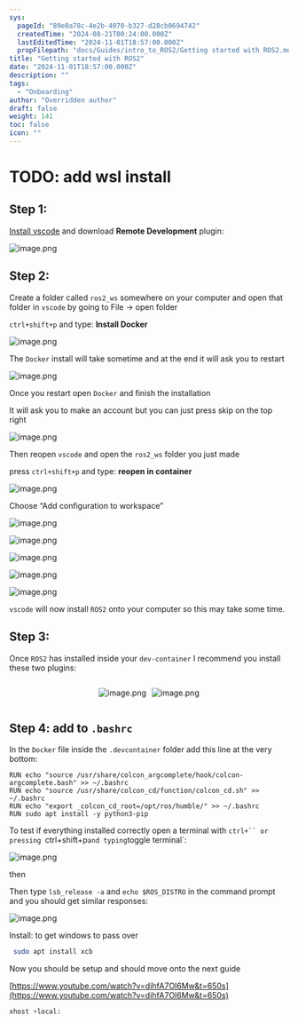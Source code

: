 ```yaml
---
sys:
  pageId: "89e0a78c-4e2b-4070-b327-d28cb0694742"
  createdTime: "2024-08-21T00:24:00.000Z"
  lastEditedTime: "2024-11-01T18:57:00.000Z"
  propFilepath: "docs/Guides/intro_to_ROS2/Getting started with ROS2.md"
title: "Getting started with ROS2"
date: "2024-11-01T18:57:00.000Z"
description: ""
tags:
  - "Onboarding"
author: "Overridden author"
draft: false
weight: 141
toc: false
icon: ""
---
```


# TODO: add wsl install

## Step 1:

[Install vscode](https://code.visualstudio.com/download) and download **Remote Development** plugin:

![image.png](https://prod-files-secure.s3.us-west-2.amazonaws.com/d518164a-d88e-44d1-a4ee-3adb3bd8bce0/efb52993-1881-4a40-b95e-6f020334f022/image.png?X-Amz-Algorithm=AWS4-HMAC-SHA256&X-Amz-Content-Sha256=UNSIGNED-PAYLOAD&X-Amz-Credential=ASIAZI2LB4666PNSGOMB%2F20250205%2Fus-west-2%2Fs3%2Faws4_request&X-Amz-Date=20250205T131500Z&X-Amz-Expires=3600&X-Amz-Security-Token=IQoJb3JpZ2luX2VjECsaCXVzLXdlc3QtMiJIMEYCIQD%2BqY12ZUs9Ips9RYxCAHc%2FkE2ADTZyd%2BInf3pF8nnKkQIhAOwUtcNatY%2Bz9jkcRGbHhiz1AvlHVweTK8Li3dl2Q4EsKv8DCEQQABoMNjM3NDIzMTgzODA1IgxWNXzeDz07jahS0WYq3AOeOBHtd9tjTLP4W%2FEiEQ5yLIfexmAy%2FGuDPEhD0wHPcscyupPz0InmNIrSu7vqrCpw6ulR1%2ByH77%2BM7TFtaSSyQotGq01Bw8r6xxWMeqDc0yDlsCcL3K8Wqdu7AUmf8NDIvzAAFEOeiubnXjPPE5Vr%2FV2Exebw1B3NUQiCmNEOE1ZPZw2IttX3Ytxe5ImJoaihVDyOSeBYcOOHQCv6KtkH5CeuEDO0VieAb3CSVhpImbIFbKeCIePcXv8tM6ouaRai7cLLcvuB%2B0expyJdrLdjE5SMCCI9PjfB1UgcX%2Bzx2r8JyWsY2wnpPwRTv2RrJPg4ZASfZiamJrydo92YeDZKESgngt3Pt%2BLh1%2B2H2g4qRmFE2uUbU0Kqsm%2BYVhVaEnYHY6hvOzxNSVVmN3Svu%2FHqo6TUBWsEZ6Uwta7y0l0ZeoVh%2BU71e3ewJeFBcuiu5rYOjF%2Bcgzyiy9p8ZepHeSVffpBiP9UlbkjAHH3nQ6RHKv2TLEoqTlLm4OhgYNkyXpPNG535Wes3CAA%2FU2iaHRiQsj%2BFs615hs7IrHdaG%2BGt52M%2BTMsnQmjCQrLoFkgRZyDOqPOEbett57naAKD2IsP487Lz%2Fyy87DE535GxvDcms%2BfgaaYglAOTVmImWzDji429BjqkAaOeB91xyCNLRYDL%2B%2FT7raLPbhYbjcT2ADsp84fyg4REa61CATlDOGG6ctOLcgG%2F2jccAm8BZZnS1J1CbrpuaQnmfltCYUZ3pdx5mcq12I3j9eDI8GZbVbnDd4EjoAGeX5YW5MlxP8I3LOw%2FE3TJNKJc4pjyMpSryGTzOwutrfLyJ2qyKTvZ%2BhnGK648uludbOZ8DE%2FNEj8sMsh7qnjhIEPhUhLo&X-Amz-Signature=341f74fce409cd93b510c2969f1a318234287ffa2f4669206c1d4f958f79d665&X-Amz-SignedHeaders=host&x-id=GetObject)

## Step 2:

Create a folder called `ros2_ws` somewhere on your computer and open that folder in `vscode` by going to File → open folder 

`ctrl+shift+p` and type: **Install Docker**

![image.png](https://prod-files-secure.s3.us-west-2.amazonaws.com/d518164a-d88e-44d1-a4ee-3adb3bd8bce0/2269dc0e-1cd5-47ff-bceb-c04ad9b2eab0/image.png?X-Amz-Algorithm=AWS4-HMAC-SHA256&X-Amz-Content-Sha256=UNSIGNED-PAYLOAD&X-Amz-Credential=ASIAZI2LB4666PNSGOMB%2F20250205%2Fus-west-2%2Fs3%2Faws4_request&X-Amz-Date=20250205T131500Z&X-Amz-Expires=3600&X-Amz-Security-Token=IQoJb3JpZ2luX2VjECsaCXVzLXdlc3QtMiJIMEYCIQD%2BqY12ZUs9Ips9RYxCAHc%2FkE2ADTZyd%2BInf3pF8nnKkQIhAOwUtcNatY%2Bz9jkcRGbHhiz1AvlHVweTK8Li3dl2Q4EsKv8DCEQQABoMNjM3NDIzMTgzODA1IgxWNXzeDz07jahS0WYq3AOeOBHtd9tjTLP4W%2FEiEQ5yLIfexmAy%2FGuDPEhD0wHPcscyupPz0InmNIrSu7vqrCpw6ulR1%2ByH77%2BM7TFtaSSyQotGq01Bw8r6xxWMeqDc0yDlsCcL3K8Wqdu7AUmf8NDIvzAAFEOeiubnXjPPE5Vr%2FV2Exebw1B3NUQiCmNEOE1ZPZw2IttX3Ytxe5ImJoaihVDyOSeBYcOOHQCv6KtkH5CeuEDO0VieAb3CSVhpImbIFbKeCIePcXv8tM6ouaRai7cLLcvuB%2B0expyJdrLdjE5SMCCI9PjfB1UgcX%2Bzx2r8JyWsY2wnpPwRTv2RrJPg4ZASfZiamJrydo92YeDZKESgngt3Pt%2BLh1%2B2H2g4qRmFE2uUbU0Kqsm%2BYVhVaEnYHY6hvOzxNSVVmN3Svu%2FHqo6TUBWsEZ6Uwta7y0l0ZeoVh%2BU71e3ewJeFBcuiu5rYOjF%2Bcgzyiy9p8ZepHeSVffpBiP9UlbkjAHH3nQ6RHKv2TLEoqTlLm4OhgYNkyXpPNG535Wes3CAA%2FU2iaHRiQsj%2BFs615hs7IrHdaG%2BGt52M%2BTMsnQmjCQrLoFkgRZyDOqPOEbett57naAKD2IsP487Lz%2Fyy87DE535GxvDcms%2BfgaaYglAOTVmImWzDji429BjqkAaOeB91xyCNLRYDL%2B%2FT7raLPbhYbjcT2ADsp84fyg4REa61CATlDOGG6ctOLcgG%2F2jccAm8BZZnS1J1CbrpuaQnmfltCYUZ3pdx5mcq12I3j9eDI8GZbVbnDd4EjoAGeX5YW5MlxP8I3LOw%2FE3TJNKJc4pjyMpSryGTzOwutrfLyJ2qyKTvZ%2BhnGK648uludbOZ8DE%2FNEj8sMsh7qnjhIEPhUhLo&X-Amz-Signature=7376ad2d929f906de6f61c619c0473f482bdce33d034f1bb1128ee2bff277663&X-Amz-SignedHeaders=host&x-id=GetObject)

The `Docker` install will take sometime and at the end it will ask you to restart

![image.png](https://prod-files-secure.s3.us-west-2.amazonaws.com/d518164a-d88e-44d1-a4ee-3adb3bd8bce0/ed233f78-be33-4b1f-b89c-9c346c0e961e/image.png?X-Amz-Algorithm=AWS4-HMAC-SHA256&X-Amz-Content-Sha256=UNSIGNED-PAYLOAD&X-Amz-Credential=ASIAZI2LB4666PNSGOMB%2F20250205%2Fus-west-2%2Fs3%2Faws4_request&X-Amz-Date=20250205T131500Z&X-Amz-Expires=3600&X-Amz-Security-Token=IQoJb3JpZ2luX2VjECsaCXVzLXdlc3QtMiJIMEYCIQD%2BqY12ZUs9Ips9RYxCAHc%2FkE2ADTZyd%2BInf3pF8nnKkQIhAOwUtcNatY%2Bz9jkcRGbHhiz1AvlHVweTK8Li3dl2Q4EsKv8DCEQQABoMNjM3NDIzMTgzODA1IgxWNXzeDz07jahS0WYq3AOeOBHtd9tjTLP4W%2FEiEQ5yLIfexmAy%2FGuDPEhD0wHPcscyupPz0InmNIrSu7vqrCpw6ulR1%2ByH77%2BM7TFtaSSyQotGq01Bw8r6xxWMeqDc0yDlsCcL3K8Wqdu7AUmf8NDIvzAAFEOeiubnXjPPE5Vr%2FV2Exebw1B3NUQiCmNEOE1ZPZw2IttX3Ytxe5ImJoaihVDyOSeBYcOOHQCv6KtkH5CeuEDO0VieAb3CSVhpImbIFbKeCIePcXv8tM6ouaRai7cLLcvuB%2B0expyJdrLdjE5SMCCI9PjfB1UgcX%2Bzx2r8JyWsY2wnpPwRTv2RrJPg4ZASfZiamJrydo92YeDZKESgngt3Pt%2BLh1%2B2H2g4qRmFE2uUbU0Kqsm%2BYVhVaEnYHY6hvOzxNSVVmN3Svu%2FHqo6TUBWsEZ6Uwta7y0l0ZeoVh%2BU71e3ewJeFBcuiu5rYOjF%2Bcgzyiy9p8ZepHeSVffpBiP9UlbkjAHH3nQ6RHKv2TLEoqTlLm4OhgYNkyXpPNG535Wes3CAA%2FU2iaHRiQsj%2BFs615hs7IrHdaG%2BGt52M%2BTMsnQmjCQrLoFkgRZyDOqPOEbett57naAKD2IsP487Lz%2Fyy87DE535GxvDcms%2BfgaaYglAOTVmImWzDji429BjqkAaOeB91xyCNLRYDL%2B%2FT7raLPbhYbjcT2ADsp84fyg4REa61CATlDOGG6ctOLcgG%2F2jccAm8BZZnS1J1CbrpuaQnmfltCYUZ3pdx5mcq12I3j9eDI8GZbVbnDd4EjoAGeX5YW5MlxP8I3LOw%2FE3TJNKJc4pjyMpSryGTzOwutrfLyJ2qyKTvZ%2BhnGK648uludbOZ8DE%2FNEj8sMsh7qnjhIEPhUhLo&X-Amz-Signature=b98eb18e11ee387a921aff87bf368cc3e86e66c769906b6070d627e243e02c28&X-Amz-SignedHeaders=host&x-id=GetObject)

Once you restart open `Docker` and finish the installation

It will ask you to make an account but you can just press skip on the top right

![image.png](https://prod-files-secure.s3.us-west-2.amazonaws.com/d518164a-d88e-44d1-a4ee-3adb3bd8bce0/21010ad9-1659-4fd9-9f59-9932a09b2a3d/image.png?X-Amz-Algorithm=AWS4-HMAC-SHA256&X-Amz-Content-Sha256=UNSIGNED-PAYLOAD&X-Amz-Credential=ASIAZI2LB4666PNSGOMB%2F20250205%2Fus-west-2%2Fs3%2Faws4_request&X-Amz-Date=20250205T131500Z&X-Amz-Expires=3600&X-Amz-Security-Token=IQoJb3JpZ2luX2VjECsaCXVzLXdlc3QtMiJIMEYCIQD%2BqY12ZUs9Ips9RYxCAHc%2FkE2ADTZyd%2BInf3pF8nnKkQIhAOwUtcNatY%2Bz9jkcRGbHhiz1AvlHVweTK8Li3dl2Q4EsKv8DCEQQABoMNjM3NDIzMTgzODA1IgxWNXzeDz07jahS0WYq3AOeOBHtd9tjTLP4W%2FEiEQ5yLIfexmAy%2FGuDPEhD0wHPcscyupPz0InmNIrSu7vqrCpw6ulR1%2ByH77%2BM7TFtaSSyQotGq01Bw8r6xxWMeqDc0yDlsCcL3K8Wqdu7AUmf8NDIvzAAFEOeiubnXjPPE5Vr%2FV2Exebw1B3NUQiCmNEOE1ZPZw2IttX3Ytxe5ImJoaihVDyOSeBYcOOHQCv6KtkH5CeuEDO0VieAb3CSVhpImbIFbKeCIePcXv8tM6ouaRai7cLLcvuB%2B0expyJdrLdjE5SMCCI9PjfB1UgcX%2Bzx2r8JyWsY2wnpPwRTv2RrJPg4ZASfZiamJrydo92YeDZKESgngt3Pt%2BLh1%2B2H2g4qRmFE2uUbU0Kqsm%2BYVhVaEnYHY6hvOzxNSVVmN3Svu%2FHqo6TUBWsEZ6Uwta7y0l0ZeoVh%2BU71e3ewJeFBcuiu5rYOjF%2Bcgzyiy9p8ZepHeSVffpBiP9UlbkjAHH3nQ6RHKv2TLEoqTlLm4OhgYNkyXpPNG535Wes3CAA%2FU2iaHRiQsj%2BFs615hs7IrHdaG%2BGt52M%2BTMsnQmjCQrLoFkgRZyDOqPOEbett57naAKD2IsP487Lz%2Fyy87DE535GxvDcms%2BfgaaYglAOTVmImWzDji429BjqkAaOeB91xyCNLRYDL%2B%2FT7raLPbhYbjcT2ADsp84fyg4REa61CATlDOGG6ctOLcgG%2F2jccAm8BZZnS1J1CbrpuaQnmfltCYUZ3pdx5mcq12I3j9eDI8GZbVbnDd4EjoAGeX5YW5MlxP8I3LOw%2FE3TJNKJc4pjyMpSryGTzOwutrfLyJ2qyKTvZ%2BhnGK648uludbOZ8DE%2FNEj8sMsh7qnjhIEPhUhLo&X-Amz-Signature=a96ff04ceb537ea4f3e55b2f595f552e40bf4ea8c0b7566af993bddc94769220&X-Amz-SignedHeaders=host&x-id=GetObject)

Then reopen `vscode` and open the `ros2_ws` folder you just made

press `ctrl+shift+p` and type: **reopen in container**

![image.png](https://prod-files-secure.s3.us-west-2.amazonaws.com/d518164a-d88e-44d1-a4ee-3adb3bd8bce0/4e93b8c2-41ad-488c-8095-c74205196118/image.png?X-Amz-Algorithm=AWS4-HMAC-SHA256&X-Amz-Content-Sha256=UNSIGNED-PAYLOAD&X-Amz-Credential=ASIAZI2LB4666PNSGOMB%2F20250205%2Fus-west-2%2Fs3%2Faws4_request&X-Amz-Date=20250205T131500Z&X-Amz-Expires=3600&X-Amz-Security-Token=IQoJb3JpZ2luX2VjECsaCXVzLXdlc3QtMiJIMEYCIQD%2BqY12ZUs9Ips9RYxCAHc%2FkE2ADTZyd%2BInf3pF8nnKkQIhAOwUtcNatY%2Bz9jkcRGbHhiz1AvlHVweTK8Li3dl2Q4EsKv8DCEQQABoMNjM3NDIzMTgzODA1IgxWNXzeDz07jahS0WYq3AOeOBHtd9tjTLP4W%2FEiEQ5yLIfexmAy%2FGuDPEhD0wHPcscyupPz0InmNIrSu7vqrCpw6ulR1%2ByH77%2BM7TFtaSSyQotGq01Bw8r6xxWMeqDc0yDlsCcL3K8Wqdu7AUmf8NDIvzAAFEOeiubnXjPPE5Vr%2FV2Exebw1B3NUQiCmNEOE1ZPZw2IttX3Ytxe5ImJoaihVDyOSeBYcOOHQCv6KtkH5CeuEDO0VieAb3CSVhpImbIFbKeCIePcXv8tM6ouaRai7cLLcvuB%2B0expyJdrLdjE5SMCCI9PjfB1UgcX%2Bzx2r8JyWsY2wnpPwRTv2RrJPg4ZASfZiamJrydo92YeDZKESgngt3Pt%2BLh1%2B2H2g4qRmFE2uUbU0Kqsm%2BYVhVaEnYHY6hvOzxNSVVmN3Svu%2FHqo6TUBWsEZ6Uwta7y0l0ZeoVh%2BU71e3ewJeFBcuiu5rYOjF%2Bcgzyiy9p8ZepHeSVffpBiP9UlbkjAHH3nQ6RHKv2TLEoqTlLm4OhgYNkyXpPNG535Wes3CAA%2FU2iaHRiQsj%2BFs615hs7IrHdaG%2BGt52M%2BTMsnQmjCQrLoFkgRZyDOqPOEbett57naAKD2IsP487Lz%2Fyy87DE535GxvDcms%2BfgaaYglAOTVmImWzDji429BjqkAaOeB91xyCNLRYDL%2B%2FT7raLPbhYbjcT2ADsp84fyg4REa61CATlDOGG6ctOLcgG%2F2jccAm8BZZnS1J1CbrpuaQnmfltCYUZ3pdx5mcq12I3j9eDI8GZbVbnDd4EjoAGeX5YW5MlxP8I3LOw%2FE3TJNKJc4pjyMpSryGTzOwutrfLyJ2qyKTvZ%2BhnGK648uludbOZ8DE%2FNEj8sMsh7qnjhIEPhUhLo&X-Amz-Signature=6106a8a9addb57e877090fa204dc7363a92e61ddb519f4b30b1f74662c881504&X-Amz-SignedHeaders=host&x-id=GetObject)

Choose “Add configuration to workspace”

![image.png](https://prod-files-secure.s3.us-west-2.amazonaws.com/d518164a-d88e-44d1-a4ee-3adb3bd8bce0/9560b282-5060-4989-ba37-97e7b2c22476/image.png?X-Amz-Algorithm=AWS4-HMAC-SHA256&X-Amz-Content-Sha256=UNSIGNED-PAYLOAD&X-Amz-Credential=ASIAZI2LB4666PNSGOMB%2F20250205%2Fus-west-2%2Fs3%2Faws4_request&X-Amz-Date=20250205T131500Z&X-Amz-Expires=3600&X-Amz-Security-Token=IQoJb3JpZ2luX2VjECsaCXVzLXdlc3QtMiJIMEYCIQD%2BqY12ZUs9Ips9RYxCAHc%2FkE2ADTZyd%2BInf3pF8nnKkQIhAOwUtcNatY%2Bz9jkcRGbHhiz1AvlHVweTK8Li3dl2Q4EsKv8DCEQQABoMNjM3NDIzMTgzODA1IgxWNXzeDz07jahS0WYq3AOeOBHtd9tjTLP4W%2FEiEQ5yLIfexmAy%2FGuDPEhD0wHPcscyupPz0InmNIrSu7vqrCpw6ulR1%2ByH77%2BM7TFtaSSyQotGq01Bw8r6xxWMeqDc0yDlsCcL3K8Wqdu7AUmf8NDIvzAAFEOeiubnXjPPE5Vr%2FV2Exebw1B3NUQiCmNEOE1ZPZw2IttX3Ytxe5ImJoaihVDyOSeBYcOOHQCv6KtkH5CeuEDO0VieAb3CSVhpImbIFbKeCIePcXv8tM6ouaRai7cLLcvuB%2B0expyJdrLdjE5SMCCI9PjfB1UgcX%2Bzx2r8JyWsY2wnpPwRTv2RrJPg4ZASfZiamJrydo92YeDZKESgngt3Pt%2BLh1%2B2H2g4qRmFE2uUbU0Kqsm%2BYVhVaEnYHY6hvOzxNSVVmN3Svu%2FHqo6TUBWsEZ6Uwta7y0l0ZeoVh%2BU71e3ewJeFBcuiu5rYOjF%2Bcgzyiy9p8ZepHeSVffpBiP9UlbkjAHH3nQ6RHKv2TLEoqTlLm4OhgYNkyXpPNG535Wes3CAA%2FU2iaHRiQsj%2BFs615hs7IrHdaG%2BGt52M%2BTMsnQmjCQrLoFkgRZyDOqPOEbett57naAKD2IsP487Lz%2Fyy87DE535GxvDcms%2BfgaaYglAOTVmImWzDji429BjqkAaOeB91xyCNLRYDL%2B%2FT7raLPbhYbjcT2ADsp84fyg4REa61CATlDOGG6ctOLcgG%2F2jccAm8BZZnS1J1CbrpuaQnmfltCYUZ3pdx5mcq12I3j9eDI8GZbVbnDd4EjoAGeX5YW5MlxP8I3LOw%2FE3TJNKJc4pjyMpSryGTzOwutrfLyJ2qyKTvZ%2BhnGK648uludbOZ8DE%2FNEj8sMsh7qnjhIEPhUhLo&X-Amz-Signature=e37da841776f535fcf4eb2f022c2067d00569be249784a03c4ae9e2bdf9014a9&X-Amz-SignedHeaders=host&x-id=GetObject)

![image.png](https://prod-files-secure.s3.us-west-2.amazonaws.com/d518164a-d88e-44d1-a4ee-3adb3bd8bce0/2ee63f81-886b-48e8-a553-dc6e5eac99e4/image.png?X-Amz-Algorithm=AWS4-HMAC-SHA256&X-Amz-Content-Sha256=UNSIGNED-PAYLOAD&X-Amz-Credential=ASIAZI2LB4666PNSGOMB%2F20250205%2Fus-west-2%2Fs3%2Faws4_request&X-Amz-Date=20250205T131500Z&X-Amz-Expires=3600&X-Amz-Security-Token=IQoJb3JpZ2luX2VjECsaCXVzLXdlc3QtMiJIMEYCIQD%2BqY12ZUs9Ips9RYxCAHc%2FkE2ADTZyd%2BInf3pF8nnKkQIhAOwUtcNatY%2Bz9jkcRGbHhiz1AvlHVweTK8Li3dl2Q4EsKv8DCEQQABoMNjM3NDIzMTgzODA1IgxWNXzeDz07jahS0WYq3AOeOBHtd9tjTLP4W%2FEiEQ5yLIfexmAy%2FGuDPEhD0wHPcscyupPz0InmNIrSu7vqrCpw6ulR1%2ByH77%2BM7TFtaSSyQotGq01Bw8r6xxWMeqDc0yDlsCcL3K8Wqdu7AUmf8NDIvzAAFEOeiubnXjPPE5Vr%2FV2Exebw1B3NUQiCmNEOE1ZPZw2IttX3Ytxe5ImJoaihVDyOSeBYcOOHQCv6KtkH5CeuEDO0VieAb3CSVhpImbIFbKeCIePcXv8tM6ouaRai7cLLcvuB%2B0expyJdrLdjE5SMCCI9PjfB1UgcX%2Bzx2r8JyWsY2wnpPwRTv2RrJPg4ZASfZiamJrydo92YeDZKESgngt3Pt%2BLh1%2B2H2g4qRmFE2uUbU0Kqsm%2BYVhVaEnYHY6hvOzxNSVVmN3Svu%2FHqo6TUBWsEZ6Uwta7y0l0ZeoVh%2BU71e3ewJeFBcuiu5rYOjF%2Bcgzyiy9p8ZepHeSVffpBiP9UlbkjAHH3nQ6RHKv2TLEoqTlLm4OhgYNkyXpPNG535Wes3CAA%2FU2iaHRiQsj%2BFs615hs7IrHdaG%2BGt52M%2BTMsnQmjCQrLoFkgRZyDOqPOEbett57naAKD2IsP487Lz%2Fyy87DE535GxvDcms%2BfgaaYglAOTVmImWzDji429BjqkAaOeB91xyCNLRYDL%2B%2FT7raLPbhYbjcT2ADsp84fyg4REa61CATlDOGG6ctOLcgG%2F2jccAm8BZZnS1J1CbrpuaQnmfltCYUZ3pdx5mcq12I3j9eDI8GZbVbnDd4EjoAGeX5YW5MlxP8I3LOw%2FE3TJNKJc4pjyMpSryGTzOwutrfLyJ2qyKTvZ%2BhnGK648uludbOZ8DE%2FNEj8sMsh7qnjhIEPhUhLo&X-Amz-Signature=79db5903a1773bb1be01a4c75fe9d47b696bfc8594366a3422cba316a9dcd288&X-Amz-SignedHeaders=host&x-id=GetObject)

![image.png](https://prod-files-secure.s3.us-west-2.amazonaws.com/d518164a-d88e-44d1-a4ee-3adb3bd8bce0/ae1580b2-b048-407e-aed9-b584224a7a04/image.png?X-Amz-Algorithm=AWS4-HMAC-SHA256&X-Amz-Content-Sha256=UNSIGNED-PAYLOAD&X-Amz-Credential=ASIAZI2LB4666PNSGOMB%2F20250205%2Fus-west-2%2Fs3%2Faws4_request&X-Amz-Date=20250205T131500Z&X-Amz-Expires=3600&X-Amz-Security-Token=IQoJb3JpZ2luX2VjECsaCXVzLXdlc3QtMiJIMEYCIQD%2BqY12ZUs9Ips9RYxCAHc%2FkE2ADTZyd%2BInf3pF8nnKkQIhAOwUtcNatY%2Bz9jkcRGbHhiz1AvlHVweTK8Li3dl2Q4EsKv8DCEQQABoMNjM3NDIzMTgzODA1IgxWNXzeDz07jahS0WYq3AOeOBHtd9tjTLP4W%2FEiEQ5yLIfexmAy%2FGuDPEhD0wHPcscyupPz0InmNIrSu7vqrCpw6ulR1%2ByH77%2BM7TFtaSSyQotGq01Bw8r6xxWMeqDc0yDlsCcL3K8Wqdu7AUmf8NDIvzAAFEOeiubnXjPPE5Vr%2FV2Exebw1B3NUQiCmNEOE1ZPZw2IttX3Ytxe5ImJoaihVDyOSeBYcOOHQCv6KtkH5CeuEDO0VieAb3CSVhpImbIFbKeCIePcXv8tM6ouaRai7cLLcvuB%2B0expyJdrLdjE5SMCCI9PjfB1UgcX%2Bzx2r8JyWsY2wnpPwRTv2RrJPg4ZASfZiamJrydo92YeDZKESgngt3Pt%2BLh1%2B2H2g4qRmFE2uUbU0Kqsm%2BYVhVaEnYHY6hvOzxNSVVmN3Svu%2FHqo6TUBWsEZ6Uwta7y0l0ZeoVh%2BU71e3ewJeFBcuiu5rYOjF%2Bcgzyiy9p8ZepHeSVffpBiP9UlbkjAHH3nQ6RHKv2TLEoqTlLm4OhgYNkyXpPNG535Wes3CAA%2FU2iaHRiQsj%2BFs615hs7IrHdaG%2BGt52M%2BTMsnQmjCQrLoFkgRZyDOqPOEbett57naAKD2IsP487Lz%2Fyy87DE535GxvDcms%2BfgaaYglAOTVmImWzDji429BjqkAaOeB91xyCNLRYDL%2B%2FT7raLPbhYbjcT2ADsp84fyg4REa61CATlDOGG6ctOLcgG%2F2jccAm8BZZnS1J1CbrpuaQnmfltCYUZ3pdx5mcq12I3j9eDI8GZbVbnDd4EjoAGeX5YW5MlxP8I3LOw%2FE3TJNKJc4pjyMpSryGTzOwutrfLyJ2qyKTvZ%2BhnGK648uludbOZ8DE%2FNEj8sMsh7qnjhIEPhUhLo&X-Amz-Signature=f5ed2b49a84abafdbd2ce498c5327d9911dd3c311397cf17501693f085b22df1&X-Amz-SignedHeaders=host&x-id=GetObject)

![image.png](https://prod-files-secure.s3.us-west-2.amazonaws.com/d518164a-d88e-44d1-a4ee-3adb3bd8bce0/53255b28-f75e-430f-b9e3-c0ac8577e42b/image.png?X-Amz-Algorithm=AWS4-HMAC-SHA256&X-Amz-Content-Sha256=UNSIGNED-PAYLOAD&X-Amz-Credential=ASIAZI2LB4666PNSGOMB%2F20250205%2Fus-west-2%2Fs3%2Faws4_request&X-Amz-Date=20250205T131500Z&X-Amz-Expires=3600&X-Amz-Security-Token=IQoJb3JpZ2luX2VjECsaCXVzLXdlc3QtMiJIMEYCIQD%2BqY12ZUs9Ips9RYxCAHc%2FkE2ADTZyd%2BInf3pF8nnKkQIhAOwUtcNatY%2Bz9jkcRGbHhiz1AvlHVweTK8Li3dl2Q4EsKv8DCEQQABoMNjM3NDIzMTgzODA1IgxWNXzeDz07jahS0WYq3AOeOBHtd9tjTLP4W%2FEiEQ5yLIfexmAy%2FGuDPEhD0wHPcscyupPz0InmNIrSu7vqrCpw6ulR1%2ByH77%2BM7TFtaSSyQotGq01Bw8r6xxWMeqDc0yDlsCcL3K8Wqdu7AUmf8NDIvzAAFEOeiubnXjPPE5Vr%2FV2Exebw1B3NUQiCmNEOE1ZPZw2IttX3Ytxe5ImJoaihVDyOSeBYcOOHQCv6KtkH5CeuEDO0VieAb3CSVhpImbIFbKeCIePcXv8tM6ouaRai7cLLcvuB%2B0expyJdrLdjE5SMCCI9PjfB1UgcX%2Bzx2r8JyWsY2wnpPwRTv2RrJPg4ZASfZiamJrydo92YeDZKESgngt3Pt%2BLh1%2B2H2g4qRmFE2uUbU0Kqsm%2BYVhVaEnYHY6hvOzxNSVVmN3Svu%2FHqo6TUBWsEZ6Uwta7y0l0ZeoVh%2BU71e3ewJeFBcuiu5rYOjF%2Bcgzyiy9p8ZepHeSVffpBiP9UlbkjAHH3nQ6RHKv2TLEoqTlLm4OhgYNkyXpPNG535Wes3CAA%2FU2iaHRiQsj%2BFs615hs7IrHdaG%2BGt52M%2BTMsnQmjCQrLoFkgRZyDOqPOEbett57naAKD2IsP487Lz%2Fyy87DE535GxvDcms%2BfgaaYglAOTVmImWzDji429BjqkAaOeB91xyCNLRYDL%2B%2FT7raLPbhYbjcT2ADsp84fyg4REa61CATlDOGG6ctOLcgG%2F2jccAm8BZZnS1J1CbrpuaQnmfltCYUZ3pdx5mcq12I3j9eDI8GZbVbnDd4EjoAGeX5YW5MlxP8I3LOw%2FE3TJNKJc4pjyMpSryGTzOwutrfLyJ2qyKTvZ%2BhnGK648uludbOZ8DE%2FNEj8sMsh7qnjhIEPhUhLo&X-Amz-Signature=97656e8fc1f4fe462739ed795224f2517e8c273d604ea003a5b1d60d85c768df&X-Amz-SignedHeaders=host&x-id=GetObject)

![image.png](https://prod-files-secure.s3.us-west-2.amazonaws.com/d518164a-d88e-44d1-a4ee-3adb3bd8bce0/7c562767-5af9-4ffb-97d1-327bcdf4ee00/image.png?X-Amz-Algorithm=AWS4-HMAC-SHA256&X-Amz-Content-Sha256=UNSIGNED-PAYLOAD&X-Amz-Credential=ASIAZI2LB4666PNSGOMB%2F20250205%2Fus-west-2%2Fs3%2Faws4_request&X-Amz-Date=20250205T131500Z&X-Amz-Expires=3600&X-Amz-Security-Token=IQoJb3JpZ2luX2VjECsaCXVzLXdlc3QtMiJIMEYCIQD%2BqY12ZUs9Ips9RYxCAHc%2FkE2ADTZyd%2BInf3pF8nnKkQIhAOwUtcNatY%2Bz9jkcRGbHhiz1AvlHVweTK8Li3dl2Q4EsKv8DCEQQABoMNjM3NDIzMTgzODA1IgxWNXzeDz07jahS0WYq3AOeOBHtd9tjTLP4W%2FEiEQ5yLIfexmAy%2FGuDPEhD0wHPcscyupPz0InmNIrSu7vqrCpw6ulR1%2ByH77%2BM7TFtaSSyQotGq01Bw8r6xxWMeqDc0yDlsCcL3K8Wqdu7AUmf8NDIvzAAFEOeiubnXjPPE5Vr%2FV2Exebw1B3NUQiCmNEOE1ZPZw2IttX3Ytxe5ImJoaihVDyOSeBYcOOHQCv6KtkH5CeuEDO0VieAb3CSVhpImbIFbKeCIePcXv8tM6ouaRai7cLLcvuB%2B0expyJdrLdjE5SMCCI9PjfB1UgcX%2Bzx2r8JyWsY2wnpPwRTv2RrJPg4ZASfZiamJrydo92YeDZKESgngt3Pt%2BLh1%2B2H2g4qRmFE2uUbU0Kqsm%2BYVhVaEnYHY6hvOzxNSVVmN3Svu%2FHqo6TUBWsEZ6Uwta7y0l0ZeoVh%2BU71e3ewJeFBcuiu5rYOjF%2Bcgzyiy9p8ZepHeSVffpBiP9UlbkjAHH3nQ6RHKv2TLEoqTlLm4OhgYNkyXpPNG535Wes3CAA%2FU2iaHRiQsj%2BFs615hs7IrHdaG%2BGt52M%2BTMsnQmjCQrLoFkgRZyDOqPOEbett57naAKD2IsP487Lz%2Fyy87DE535GxvDcms%2BfgaaYglAOTVmImWzDji429BjqkAaOeB91xyCNLRYDL%2B%2FT7raLPbhYbjcT2ADsp84fyg4REa61CATlDOGG6ctOLcgG%2F2jccAm8BZZnS1J1CbrpuaQnmfltCYUZ3pdx5mcq12I3j9eDI8GZbVbnDd4EjoAGeX5YW5MlxP8I3LOw%2FE3TJNKJc4pjyMpSryGTzOwutrfLyJ2qyKTvZ%2BhnGK648uludbOZ8DE%2FNEj8sMsh7qnjhIEPhUhLo&X-Amz-Signature=b3c247e8df39115c0c6f370c618fa3e99522c81f58b85d5b883f0bed9923c608&X-Amz-SignedHeaders=host&x-id=GetObject)

`vscode` will now install `ROS2` onto your computer so this may take some time.

## Step 3:

Once `ROS2` has installed inside your `dev-container` I recommend you install these two plugins:

<div style="display: flex;flex-direction: row; column-gap:10px; max-width: 630px;justify-content: center;">
<div>

![image.png](https://prod-files-secure.s3.us-west-2.amazonaws.com/d518164a-d88e-44d1-a4ee-3adb3bd8bce0/3fc3d550-5a54-4ba1-ba6b-faa01cdb7369/image.png?X-Amz-Algorithm=AWS4-HMAC-SHA256&X-Amz-Content-Sha256=UNSIGNED-PAYLOAD&X-Amz-Credential=ASIAZI2LB466TD2TXRZG%2F20250205%2Fus-west-2%2Fs3%2Faws4_request&X-Amz-Date=20250205T131503Z&X-Amz-Expires=3600&X-Amz-Security-Token=IQoJb3JpZ2luX2VjECsaCXVzLXdlc3QtMiJGMEQCIENWx8tiecge0Uwz3O1wm4wYcpLxLtvtNHekJGHFQhCUAiByvU5d80r6SvameqJAZ1QY%2FoHT02MQ45NZUfQ9dFo9iCr%2FAwhEEAAaDDYzNzQyMzE4MzgwNSIMq4rxkCsocOqk93ogKtwDv%2BvmHKCvA%2FF9ChyZw%2BFP%2BLGi582kGDlOu3D0zBJKc2i1fV1pgzLG4YMClWD2sLet2air8rnoyukWOrb3hPG8NcnIOd4P8tWTkyl3hKdhE5DczFs60L6oGOYHMKL6MUrIEK%2Byxl1561BVjMHjuishuvSJ43wVW3NCTOtG%2BBzlFsF5vqDrm07zxxKwRKwKMoQ9Cm4GnMt%2BOFa5e%2FqvPwebbQwhqBnz%2Bvg8k80V%2BSv%2F3WE6PddxTDfHJutwAwz0onmeBTKlmc6YvNsQBaA%2BfuZdWSOYCQHVIcFsOrHHmQJsw44ROb0ANt8jzl0N4CZZhy%2BWr8PVskDVXMvNgA7IjfaA%2B3CvFYjtNJYEaovUYC4J9vevUJ8t1xLFEhGTWGoONfOBzZ2JQUKN7AT9DckOL1qQ4EghAsKXSa%2B7bIfsWqZsbXZQX03CqmfkVJI%2B6nEyhc9R3x3VpxA8BAa1bJKOYmIxMi9AaQ%2BgGTgQ23wFQZbhS7%2BaGcxbccJuy%2BcygczgJ2NHXjO2Z8%2B%2BCGCaajn6CgvxId9DkapUZPEaNYs9YCaTJdvj5P%2FbYqIseCWNsuO4vcqwevQ%2FHKP0WZFBp5w7aT%2FLcjsnXIMwFLpBHlt0dV0FKzJFojxTVKXaUb9ZMmYw44uNvQY6pgGB12LoB3lalOu6ZV%2BUqHdg2rY1mel654HU3CqiKcZmHg67ENOwy2Moe9fU0MlQ5ERXHP1hX98JMkP4EjUAPHymM4wNcHBGajmhufY%2Fqlev6lWQe35onYYra6saanpEXp2tBAZ4bqlHkSDGaYoSIqIYdeKygD0pwpd%2BDFJPWjF3PfIvrSHhUugNUlhDy%2Fv22Wl7J35SVcqzfuPmRKkXTCbHWrMwyauE&X-Amz-Signature=313d524460cb4b9a071510feaf992c1a98710bbd755291a6331e9b9888487278&X-Amz-SignedHeaders=host&x-id=GetObject)

</div>
<div>

![image.png](https://prod-files-secure.s3.us-west-2.amazonaws.com/d518164a-d88e-44d1-a4ee-3adb3bd8bce0/d994cc66-13c2-4093-a5a3-f84cf4601a82/image.png?X-Amz-Algorithm=AWS4-HMAC-SHA256&X-Amz-Content-Sha256=UNSIGNED-PAYLOAD&X-Amz-Credential=ASIAZI2LB466VT4MXFW6%2F20250205%2Fus-west-2%2Fs3%2Faws4_request&X-Amz-Date=20250205T131504Z&X-Amz-Expires=3600&X-Amz-Security-Token=IQoJb3JpZ2luX2VjECsaCXVzLXdlc3QtMiJHMEUCIHUyozCC9vETDi0VlbCxl4fXmYN%2B1b%2FAJS4FfeRxkD6iAiEA8GPKaQmt8U9YSEY%2BG%2Bjnmzo9z1rw2ZMSudsCcZw%2BEhAq%2FwMIRBAAGgw2Mzc0MjMxODM4MDUiDAI%2FJj%2FX3QOWKrEKRyrcAw5wI3mSC57Onb3MAd32H1t1sfVWjg4k6mi8tIWJ4dmjrR6Rcw7QLTB2%2FP1L97h3LzOmq1eV%2FDXKQAlXiCCBSlDToVoFmthqL87lCKcQM3P9woL%2F%2FIr7x25O8C89KvUoAML6kK9NBupDf3DjII06PK48cOpmyL1WVKfU1%2B9vHhQ0BPVUpmPkAKNYrQeBznu%2B0wlngtsX3fuHh0VnLCgIBPNhTqSoQ4mtVEuEDVOoshX35gYKLxT2GAJCB28nnd6DeQL%2FtRuWkVHyoOmG6%2F4BWw5TAHBUFz4oUipqWxVqfWj%2FUnmgIji1TfZdfAQOHyuxekJsHRBWpXJhM4l9axzBIlfUxB8Gjcus4y%2Bv4Q63FUNmmzIHmjvHOf%2FSsER6wKYWI6NUkGTV7ACZazZibI0hSUlEYsqf9UWRyycpqQtRAunV%2BNbneE%2FBGbju3PYI8mUl88IGoHNjJ37s53YeDHgTKaUn9uZ%2Biy4nQn2u%2B1%2Bd%2BcVzLp5qFsHst0%2BJumDBiiP6x8P%2BpJGBWclKNgpZOSFFPpGDBG95Nx8wDaTT%2BmW0qE8JLF9ULd4lsDU8Z98zT%2Bf%2B%2BMZL9ZiqYNqBw9x3CjDE2080Ght6UupgHL8TcQvYdz8YepOhz6MjeKS67eusMIaMjb0GOqUB81rtoM%2Bf%2F0qqlpky0d8AgNZDjk8OhAmQogQFi7eC3krZ7AGHwgy3x2HczXNOyeNlVsZ4ujnf2U4DyTWSklHACto3adI4qpVl9gW1nv%2FM9SjkiuVi%2B%2B3Uke2AnY1dSW%2FHHYgrUXH8N%2BCGzfA5I6UvlosAKCq5Q5iLwZ29EgDYbuihIRmd2UShv9TWvrRgVc%2FS9FaFnrHEvKSJ2c3izQxHjwK%2FUwlp&X-Amz-Signature=1b922a315ba2c4cbcb417bb154102520e1663b9c7dbcb4e279525c0d1c5ea8f5&X-Amz-SignedHeaders=host&x-id=GetObject)

</div>
</div>

## Step 4: add to `.bashrc`

In the `Docker` file inside the `.devcontainer` folder add this line at the very bottom: 

```docker
RUN echo "source /usr/share/colcon_argcomplete/hook/colcon-argcomplete.bash" >> ~/.bashrc
RUN echo "source /usr/share/colcon_cd/function/colcon_cd.sh" >> ~/.bashrc
RUN echo "export _colcon_cd_root=/opt/ros/humble/" >> ~/.bashrc
RUN sudo apt install -y python3-pip 
```

To test if everything installed correctly open a terminal with `ctrl+`` or pressing `ctrl+shift+p` and typing `toggle terminal`:

![image.png](https://prod-files-secure.s3.us-west-2.amazonaws.com/d518164a-d88e-44d1-a4ee-3adb3bd8bce0/6a4943d8-b04e-4c02-9a58-775f3384d1a5/image.png?X-Amz-Algorithm=AWS4-HMAC-SHA256&X-Amz-Content-Sha256=UNSIGNED-PAYLOAD&X-Amz-Credential=ASIAZI2LB4666PNSGOMB%2F20250205%2Fus-west-2%2Fs3%2Faws4_request&X-Amz-Date=20250205T131500Z&X-Amz-Expires=3600&X-Amz-Security-Token=IQoJb3JpZ2luX2VjECsaCXVzLXdlc3QtMiJIMEYCIQD%2BqY12ZUs9Ips9RYxCAHc%2FkE2ADTZyd%2BInf3pF8nnKkQIhAOwUtcNatY%2Bz9jkcRGbHhiz1AvlHVweTK8Li3dl2Q4EsKv8DCEQQABoMNjM3NDIzMTgzODA1IgxWNXzeDz07jahS0WYq3AOeOBHtd9tjTLP4W%2FEiEQ5yLIfexmAy%2FGuDPEhD0wHPcscyupPz0InmNIrSu7vqrCpw6ulR1%2ByH77%2BM7TFtaSSyQotGq01Bw8r6xxWMeqDc0yDlsCcL3K8Wqdu7AUmf8NDIvzAAFEOeiubnXjPPE5Vr%2FV2Exebw1B3NUQiCmNEOE1ZPZw2IttX3Ytxe5ImJoaihVDyOSeBYcOOHQCv6KtkH5CeuEDO0VieAb3CSVhpImbIFbKeCIePcXv8tM6ouaRai7cLLcvuB%2B0expyJdrLdjE5SMCCI9PjfB1UgcX%2Bzx2r8JyWsY2wnpPwRTv2RrJPg4ZASfZiamJrydo92YeDZKESgngt3Pt%2BLh1%2B2H2g4qRmFE2uUbU0Kqsm%2BYVhVaEnYHY6hvOzxNSVVmN3Svu%2FHqo6TUBWsEZ6Uwta7y0l0ZeoVh%2BU71e3ewJeFBcuiu5rYOjF%2Bcgzyiy9p8ZepHeSVffpBiP9UlbkjAHH3nQ6RHKv2TLEoqTlLm4OhgYNkyXpPNG535Wes3CAA%2FU2iaHRiQsj%2BFs615hs7IrHdaG%2BGt52M%2BTMsnQmjCQrLoFkgRZyDOqPOEbett57naAKD2IsP487Lz%2Fyy87DE535GxvDcms%2BfgaaYglAOTVmImWzDji429BjqkAaOeB91xyCNLRYDL%2B%2FT7raLPbhYbjcT2ADsp84fyg4REa61CATlDOGG6ctOLcgG%2F2jccAm8BZZnS1J1CbrpuaQnmfltCYUZ3pdx5mcq12I3j9eDI8GZbVbnDd4EjoAGeX5YW5MlxP8I3LOw%2FE3TJNKJc4pjyMpSryGTzOwutrfLyJ2qyKTvZ%2BhnGK648uludbOZ8DE%2FNEj8sMsh7qnjhIEPhUhLo&X-Amz-Signature=76960f8119d1e25912b11bfce6ead5c6a73e3a1433780396092ee5e393e3f857&X-Amz-SignedHeaders=host&x-id=GetObject)

then 

Then type `lsb_release -a` and `echo $ROS_DISTRO` in the command prompt and you should get similar responses:

![image.png](https://prod-files-secure.s3.us-west-2.amazonaws.com/d518164a-d88e-44d1-a4ee-3adb3bd8bce0/3e635dec-a805-4e85-8b9e-d000e5b71a4e/image.png?X-Amz-Algorithm=AWS4-HMAC-SHA256&X-Amz-Content-Sha256=UNSIGNED-PAYLOAD&X-Amz-Credential=ASIAZI2LB4666PNSGOMB%2F20250205%2Fus-west-2%2Fs3%2Faws4_request&X-Amz-Date=20250205T131500Z&X-Amz-Expires=3600&X-Amz-Security-Token=IQoJb3JpZ2luX2VjECsaCXVzLXdlc3QtMiJIMEYCIQD%2BqY12ZUs9Ips9RYxCAHc%2FkE2ADTZyd%2BInf3pF8nnKkQIhAOwUtcNatY%2Bz9jkcRGbHhiz1AvlHVweTK8Li3dl2Q4EsKv8DCEQQABoMNjM3NDIzMTgzODA1IgxWNXzeDz07jahS0WYq3AOeOBHtd9tjTLP4W%2FEiEQ5yLIfexmAy%2FGuDPEhD0wHPcscyupPz0InmNIrSu7vqrCpw6ulR1%2ByH77%2BM7TFtaSSyQotGq01Bw8r6xxWMeqDc0yDlsCcL3K8Wqdu7AUmf8NDIvzAAFEOeiubnXjPPE5Vr%2FV2Exebw1B3NUQiCmNEOE1ZPZw2IttX3Ytxe5ImJoaihVDyOSeBYcOOHQCv6KtkH5CeuEDO0VieAb3CSVhpImbIFbKeCIePcXv8tM6ouaRai7cLLcvuB%2B0expyJdrLdjE5SMCCI9PjfB1UgcX%2Bzx2r8JyWsY2wnpPwRTv2RrJPg4ZASfZiamJrydo92YeDZKESgngt3Pt%2BLh1%2B2H2g4qRmFE2uUbU0Kqsm%2BYVhVaEnYHY6hvOzxNSVVmN3Svu%2FHqo6TUBWsEZ6Uwta7y0l0ZeoVh%2BU71e3ewJeFBcuiu5rYOjF%2Bcgzyiy9p8ZepHeSVffpBiP9UlbkjAHH3nQ6RHKv2TLEoqTlLm4OhgYNkyXpPNG535Wes3CAA%2FU2iaHRiQsj%2BFs615hs7IrHdaG%2BGt52M%2BTMsnQmjCQrLoFkgRZyDOqPOEbett57naAKD2IsP487Lz%2Fyy87DE535GxvDcms%2BfgaaYglAOTVmImWzDji429BjqkAaOeB91xyCNLRYDL%2B%2FT7raLPbhYbjcT2ADsp84fyg4REa61CATlDOGG6ctOLcgG%2F2jccAm8BZZnS1J1CbrpuaQnmfltCYUZ3pdx5mcq12I3j9eDI8GZbVbnDd4EjoAGeX5YW5MlxP8I3LOw%2FE3TJNKJc4pjyMpSryGTzOwutrfLyJ2qyKTvZ%2BhnGK648uludbOZ8DE%2FNEj8sMsh7qnjhIEPhUhLo&X-Amz-Signature=aa33f8143d8fd66f142ef65cd6d62a1b339ac4d314f3dad00ab9ba2e9bf59a95&X-Amz-SignedHeaders=host&x-id=GetObject)

Install:  to get windows to pass over

```bash
 sudo apt install xcb
```

Now you should be setup and should move onto the next guide 

[https://www.youtube.com/watch?v=dihfA7Ol6Mw&t=650s](https://www.youtube.com/watch?v=dihfA7Ol6Mw&t=650s)

```python
xhost +local:
```
